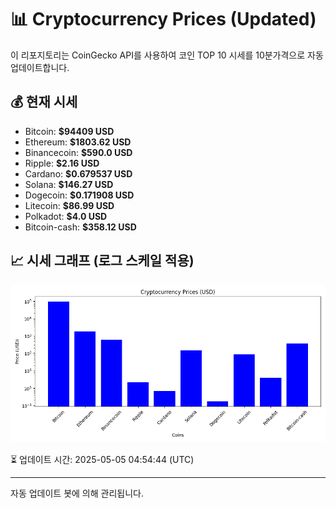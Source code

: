 
# 📊 Cryptocurrency Prices (Updated)

이 리포지토리는 CoinGecko API를 사용하여 코인 TOP 10 시세를 10분가격으로 자동 업데이트합니다.

## 💰 현재 시세
- Bitcoin: **$94409 USD**
- Ethereum: **$1803.62 USD**
- Binancecoin: **$590.0 USD**
- Ripple: **$2.16 USD**
- Cardano: **$0.679537 USD**
- Solana: **$146.27 USD**
- Dogecoin: **$0.171908 USD**
- Litecoin: **$86.99 USD**
- Polkadot: **$4.0 USD**
- Bitcoin-cash: **$358.12 USD**

## 📈 시세 그래프 (로그 스케일 적용)
![Crypto Prices](crypto_prices.png)

⏳ 업데이트 시간: 2025-05-05 04:54:44 (UTC)

---
자동 업데이트 봇에 의해 관리됩니다.
